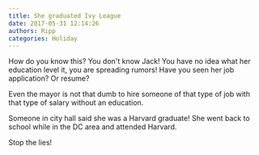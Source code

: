 ```yaml
---
title: She graduated Ivy League
date: 2017-05-31 12:14:26
authors: Ripp
categories: Holiday
---
```


 How do you know this? You don't know Jack! You have no idea what her education level it, you are spreading rumors! Have you seen her job application? Or resume? 

Even the mayor is not that dumb to hire someone of that type of job with that type of salary without an education. 

Someone in city hall said she was a Harvard graduate! She went back to school while in the DC area and attended Harvard. 

Stop the lies!